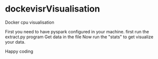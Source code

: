 # dockevisrVisualisation
Docker cpu visualisation

First you need to have pyspark configured in your machine.
first run the extract.py program 
Get data in the file
Now run the "stats" to get visualize your data.


Happy coding
